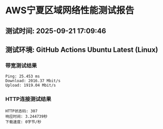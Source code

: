 # AWS宁夏区域网络性能测试报告
## 测试时间: 2025-09-21 17:09:46
## 测试环境: GitHub Actions Ubuntu Latest (Linux)

### 带宽测试结果
```
Ping: 25.453 ms
Download: 2016.37 Mbit/s
Upload: 1919.04 Mbit/s
```

### HTTP连接测试结果
```
HTTP状态码: 307
响应时间: 3.244739秒
下载速度: 0字节/秒
```

